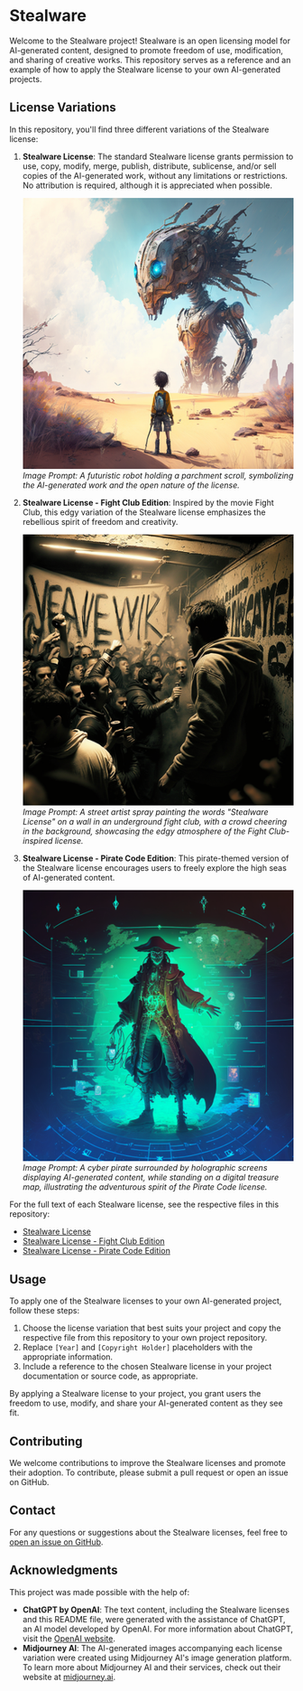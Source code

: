 # Stealware

Welcome to the Stealware project! Stealware is an open licensing model for AI-generated content, designed to promote freedom of use, modification, and sharing of creative works. This repository serves as a reference and an example of how to apply the Stealware license to your own AI-generated projects.

## License Variations

In this repository, you'll find three different variations of the Stealware license:

1. **Stealware License**: The standard Stealware license grants permission to use, copy, modify, merge, publish, distribute, sublicense, and/or sell copies of the AI-generated work, without any limitations or restrictions. No attribution is required, although it is appreciated when possible.

   ![AI-generated image for the Standard Stealware License](image_standard_license.png)
   *Image Prompt: A futuristic robot holding a parchment scroll, symbolizing the AI-generated work and the open nature of the license.*

2. **Stealware License - Fight Club Edition**: Inspired by the movie Fight Club, this edgy variation of the Stealware license emphasizes the rebellious spirit of freedom and creativity.

   ![AI-generated image for the Fight Club Edition](image_fight_club_license.png)
   *Image Prompt: A street artist spray painting the words "Stealware License" on a wall in an underground fight club, with a crowd cheering in the background, showcasing the edgy atmosphere of the Fight Club-inspired license.*

3. **Stealware License - Pirate Code Edition**: This pirate-themed version of the Stealware license encourages users to freely explore the high seas of AI-generated content.

   ![AI-generated image for the Pirate Code Edition](image_pirate_code_license.png)
   *Image Prompt: A cyber pirate surrounded by holographic screens displaying AI-generated content, while standing on a digital treasure map, illustrating the adventurous spirit of the Pirate Code license.*

For the full text of each Stealware license, see the respective files in this repository:

- [Stealware License](Stealware_License)
- [Stealware License - Fight Club Edition](Stealware_License_Fight_Club_Edition)
- [Stealware License - Pirate Code Edition](Stealware_License_Pirate_Code_Edition)

## Usage

To apply one of the Stealware licenses to your own AI-generated project, follow these steps:

1. Choose the license variation that best suits your project and copy the respective file from this repository to your own project repository.
2. Replace `[Year]` and `[Copyright Holder]` placeholders with the appropriate information.
3. Include a reference to the chosen Stealware license in your project documentation or source code, as appropriate.

By applying a Stealware license to your project, you grant users the freedom to use, modify, and share your AI-generated content as they see fit.

## Contributing

We welcome contributions to improve the Stealware licenses and promote their adoption. To contribute, please submit a pull request or open an issue on GitHub.

## Contact

For any questions or suggestions about the Stealware licenses, feel free to [open an issue on GitHub](https://github.com/yourusername/stealware/issues).

## Acknowledgments

This project was made possible with the help of:

- **ChatGPT by OpenAI**: The text content, including the Stealware licenses and this README file, were generated with the assistance of ChatGPT, an AI model developed by OpenAI. For more information about ChatGPT, visit the [OpenAI website](https://www.openai.com/).
- **Midjourney AI**: The AI-generated images accompanying each license variation were created using Midjourney AI's image generation platform. To learn more about Midjourney AI and their services, check out their website at [midjourney.ai](https://www.midjourney.ai/).
